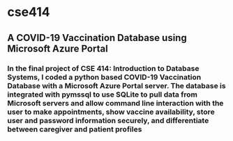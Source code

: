 # cse414
## A COVID-19 Vaccination Database using Microsoft Azure Portal
### In the final project of CSE 414: Introduction to Database Systems, I coded a python based COVID-19 Vaccination Database with a Microsoft Azure Portal server. The database is integrated with pymssql to use SQLite to pull data from Microsoft servers and allow command line interaction with the user to make appointments, show vaccine availability, store user and password information securely, and differentiate between caregiver and patient profiles
